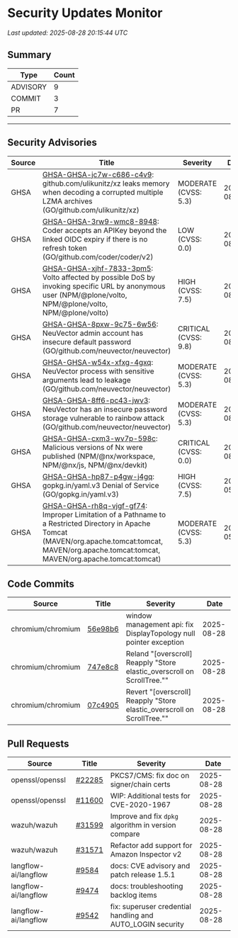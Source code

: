 # Security Updates Monitor

*Last updated: 2025-08-28 20:15:44 UTC*

## Summary
| Type | Count |
|------|-------|
| ADVISORY | 9 |
| COMMIT | 3 |
| PR | 7 |

---

## Security Advisories

| Source | Title | Severity | Date |
|--------|-------|----------|------|
| GHSA | [GHSA-GHSA-jc7w-c686-c4v9](https://github.com/advisories/GHSA-jc7w-c686-c4v9): github.com/ulikunitz/xz leaks memory when decoding a corrupted multiple LZMA archives (GO/github.com/ulikunitz/xz) | MODERATE (CVSS: 5.3) | 2025-08-28 |
| GHSA | [GHSA-GHSA-3rw9-wmc8-8948](https://github.com/advisories/GHSA-3rw9-wmc8-8948): Coder accepts an APIKey beyond the linked OIDC expiry if there is no refresh token (GO/github.com/coder/coder/v2) | LOW (CVSS: 0.0) | 2025-08-28 |
| GHSA | [GHSA-GHSA-xjhf-7833-3pm5](https://github.com/advisories/GHSA-xjhf-7833-3pm5): Volto affected by possible DoS by invoking specific URL by anonymous user (NPM/@plone/volto, NPM/@plone/volto, NPM/@plone/volto) | HIGH (CVSS: 7.5) | 2025-08-28 |
| GHSA | [GHSA-GHSA-8pxw-9c75-6w56](https://github.com/advisories/GHSA-8pxw-9c75-6w56): NeuVector admin account has insecure default password (GO/github.com/neuvector/neuvector) | CRITICAL (CVSS: 9.8) | 2025-08-28 |
| GHSA | [GHSA-GHSA-w54x-xfxg-4gxq](https://github.com/advisories/GHSA-w54x-xfxg-4gxq): NeuVector process with sensitive arguments lead to leakage (GO/github.com/neuvector/neuvector) | MODERATE (CVSS: 5.3) | 2025-08-28 |
| GHSA | [GHSA-GHSA-8ff6-pc43-jwv3](https://github.com/advisories/GHSA-8ff6-pc43-jwv3): NeuVector has an  insecure password storage vulnerable to rainbow attack (GO/github.com/neuvector/neuvector) | MODERATE (CVSS: 5.3) | 2025-08-28 |
| GHSA | [GHSA-GHSA-cxm3-wv7p-598c](https://github.com/advisories/GHSA-cxm3-wv7p-598c): Malicious versions of Nx were published (NPM/@nx/workspace, NPM/@nx/js, NPM/@nx/devkit) | CRITICAL (CVSS: 0.0) | 2025-08-27 |
| GHSA | [GHSA-GHSA-hp87-p4gw-j4gq](https://github.com/advisories/GHSA-hp87-p4gw-j4gq): gopkg.in/yaml.v3 Denial of Service (GO/gopkg.in/yaml.v3) | HIGH (CVSS: 7.5) | 2022-05-20 |
| GHSA | [GHSA-GHSA-rh8q-vjgf-gf74](https://github.com/advisories/GHSA-rh8q-vjgf-gf74): Improper Limitation of a Pathname to a Restricted Directory in Apache Tomcat (MAVEN/org.apache.tomcat:tomcat, MAVEN/org.apache.tomcat:tomcat, MAVEN/org.apache.tomcat:tomcat) | MODERATE (CVSS: 5.3) | 2022-05-14 |

## Code Commits

| Source | Title | Severity | Date |
|--------|-------|----------|------|
| chromium/chromium | [56e98b6](https://github.com/chromium/chromium/commit/56e98b6f2927086a6913620753e744555f505ddf) | window management api: fix DisplayTopology null pointer exception | 2025-08-28 |
| chromium/chromium | [747e8c8](https://github.com/chromium/chromium/commit/747e8c8f36453eb7cf97a55f53a5937121365208) | Reland "[overscroll] Reapply "Store elastic_overscroll on ScrollTree."" | 2025-08-28 |
| chromium/chromium | [07c4905](https://github.com/chromium/chromium/commit/07c4905bf0336552c7d8a06d9be49cd7721f349e) | Revert "[overscroll] Reapply "Store elastic_overscroll on ScrollTree."" | 2025-08-28 |

## Pull Requests

| Source | Title | Severity | Date |
|--------|-------|----------|------|
| openssl/openssl | [#22285](https://github.com/openssl/openssl/pull/22285) | PKCS7/CMS: fix doc on signer/chain certs | 2025-08-28 |
| openssl/openssl | [#11600](https://github.com/openssl/openssl/pull/11600) | WIP: Additional tests for CVE-2020-1967 | 2025-08-28 |
| wazuh/wazuh | [#31599](https://github.com/wazuh/wazuh/pull/31599) | Improve and fix `dpkg` algorithm in version compare | 2025-08-28 |
| wazuh/wazuh | [#31571](https://github.com/wazuh/wazuh/pull/31571) | Refactor add support for Amazon Inspector v2 | 2025-08-28 |
| langflow-ai/langflow | [#9584](https://github.com/langflow-ai/langflow/pull/9584) | docs: CVE advisory and patch release 1.5.1 | 2025-08-28 |
| langflow-ai/langflow | [#9474](https://github.com/langflow-ai/langflow/pull/9474) | docs: troubleshooting backlog items | 2025-08-28 |
| langflow-ai/langflow | [#9542](https://github.com/langflow-ai/langflow/pull/9542) | fix: superuser credential handling and AUTO_LOGIN security | 2025-08-28 |

